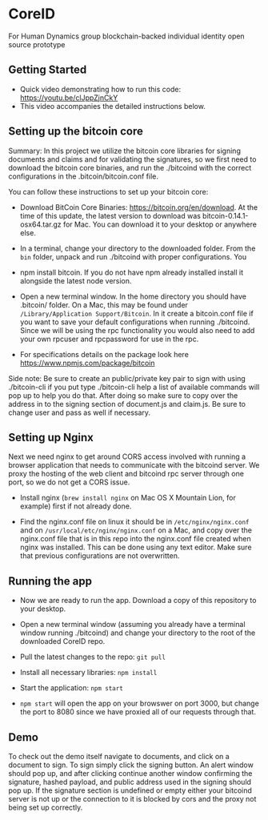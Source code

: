 # CoreID

For Human Dynamics group blockchain-backed individual identity open source prototype


## Getting Started 

* Quick video demonstrating how to run this code: https://youtu.be/clJppZjnCkY
* This video accompanies the detailed instructions below.


## Setting up the bitcoin core

Summary: In this project we utilize the bitcoin core libraries for signing documents and claims and for validating the signatures, so we first need to download the bitcoin core binaries, and run the ./bitcoind with the correct configurations in the .bitcoin/bitcoin.conf file.
 
You can follow these instructions to set up your bitcoin core: 

* Download BitCoin Core Binaries: https://bitcoin.org/en/download. At the time of this update, the latest version to download was bitcoin-0.14.1-osx64.tar.gz for Mac. You can download it to your desktop or anywhere else.

* In a terminal, change your directory to the downloaded folder. From the `bin` folder, unpack and run ./bitcoind with proper configurations. You 

* npm install bitcoin. If you do not have npm already installed install it alongside the latest node version.

* Open a new terminal window. In the home directory you should have .bitcoin/ folder. On a Mac, this may be found under `/Library/Application Support/Bitcoin`. In it create a bitcoin.conf file if you want to save your default configurations when running ./bitcoind. Since we will be using the rpc functionality you would also need to add your own rpcuser and rpcpassword for use in the rpc.

* For specifications details on the package look here https://www.npmjs.com/package/bitcoin

 Side note: Be sure to create an public/private key pair to sign with using ./bitcoin-cli if you put type ./bitcoin-cli help a list of available commands will pop up to help you do that. After doing so make sure to copy over the address in to the signing section of document.js and claim.js. Be sure to change user and pass as well if necessary.
 
 
## Setting up Nginx 
 Next we need nginx to get around CORS access involved with running a browser application that needs to communicate with the bitcoind server. We proxy the hosting of the web client and bitcoind rpc server through one port, so we do not get a CORS issue.
 
* Install nginx (`brew install nginx` on Mac OS X Mountain Lion, for example) first if not already done.  

* Find the nginx.conf file on linux it should be in `/etc/nginx/nginx.conf` and on `/usr/local/etc/nginx/nginx.conf` on a Mac, and copy over the nginx.conf file that is in this repo into the nginx.conf file created when nginx was installed. This can be done using any text editor. Make sure that previous configurations are not overwritten.  
 
 
 ## Running the app
 
 * Now we are ready to run the app. Download a copy of this repository to your desktop. 
 
 * Open a new terminal window (assuming you already have a terminal window running ./bitcoind) and change your directory to the root of the downloaded CoreID repo. 
 
 * Pull the latest changes to the repo: `git pull`
 
 * Install all necessary libraries: `npm install` 
 
 * Start the application: `npm start`
 
 * `npm start` will open the app on your browswer on port 3000, but change the port to 8080 since we have proxied all of our requests through that. 


## Demo

To check out the demo itself navigate to documents, and click on a document to sign. To sign simply click the signing button. An alert window should pop up, and after clicking continue another window confirming the signature, hashed payload, and public address used in the signing should pop up. If the signature section is undefined or empty either your bitcoind server is not up or the connection to it is blocked by cors and the proxy not being set up correctly.

